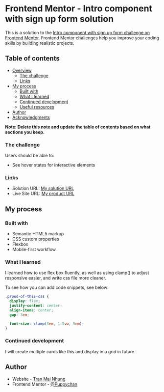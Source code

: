 # Frontend Mentor - Intro component with sign up form solution

This is a solution to the [Intro component with sign up form challenge on Frontend Mentor](https://www.frontendmentor.io/challenges/intro-component-with-signup-form-5cf91bd49edda32581d28fd1). Frontend Mentor challenges help you improve your coding skills by building realistic projects. 

## Table of contents

- [Overview](#overview)
  - [The challenge](#the-challenge)
  - [Links](#links)
- [My process](#my-process)
  - [Built with](#built-with)
  - [What I learned](#what-i-learned)
  - [Continued development](#continued-development)
  - [Useful resources](#useful-resources)
- [Author](#author)
- [Acknowledgments](#acknowledgments)

**Note: Delete this note and update the table of contents based on what sections you keep.**

### The challenge

Users should be able to:

- See hover states for interactive elements

### Links

- Solution URL: [My solution URL](https://www.frontendmentor.io/challenges/intro-component-with-signup-form-5cf91bd49edda32581d28fd1/hub/intro-component-with-signup-form-Byfl6fZQq)
- Live Site URL: [My product URL](https://puppychan.github.io/IntroSignUpForm/)

## My process

### Built with

- Semantic HTML5 markup
- CSS custom properties
- Flexbox
- Mobile-first workflow

### What I learned

I learned how to use flex box fluently, as well as using clamp() to adjust responsive easier, and write css file more cleaner. 

To see how you can add code snippets, see below:

```css
.proud-of-this-css {
  display: flex;
  justify-content: center;
  align-items: center;
  gap: 3em;

  font-size: clamp(3em, 1.5vw, 5em);
}
```

### Continued development

I will create multiple cards like this and display in a grid in future.

## Author

- Website - [Tran Mai Nhung](https://github.com/Puppychan)
- Frontend Mentor - [@Puppychan](frontendmentor.io/profile/Puppychan)
